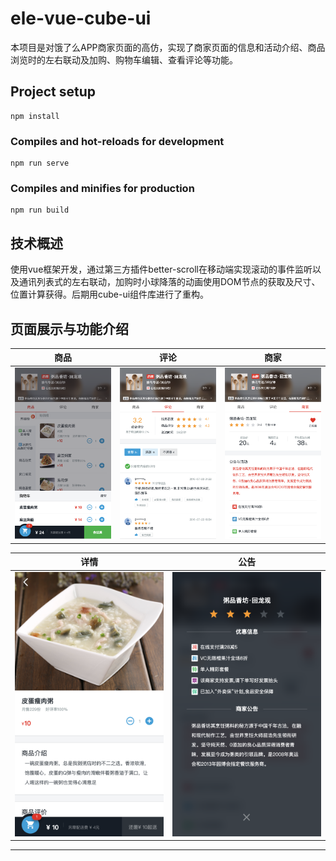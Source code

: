 # ele-vue-cube-ui 
本项目是对饿了么APP商家页面的高仿，实现了商家页面的信息和活动介绍、商品浏览时的左右联动及加购、购物车编辑、查看评论等功能。

## Project setup
```
npm install
```

### Compiles and hot-reloads for development
```
npm run serve
```

### Compiles and minifies for production
```
npm run build
```

## 技术概述
使用vue框架开发，通过第三方插件better-scroll在移动端实现滚动的事件监听以及通讯列表式的左右联动，加购时小球降落的动画使用DOM节点的获取及尺寸、位置计算获得。后期用cube-ui组件库进行了重构。

## 页面展示与功能介绍
| 商品 | 评论 |商家 |
| ---- | ---- |---- |
|![商品][商品] |![评论][评论]|![商家][商家] |


| 详情 | 公告 |
| ---- | ---- |
|![详情][详情] |![公告][公告]|


--------------------------------
[公告]:/readme-img/公告.png 
[评论]:/readme-img/评论.png 
[商家]:/readme-img/商家.png 
[商品]:/readme-img/商品.png 
[详情]:/readme-img/详情.png 

